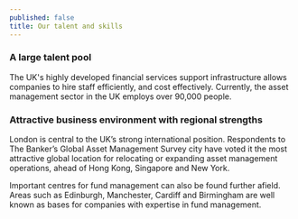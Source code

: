 ```yaml
---
published: false
title: Our talent and skills
---
```

### A large talent pool

The UK's highly developed financial services support infrastructure allows companies to hire staff efficiently, and cost effectively. Currently, the asset management sector in the UK employs over 90,000 people.

### Attractive business environment with regional strengths

London is central to the UK’s strong international position. Respondents to The Banker’s Global Asset Management Survey city have voted it the most attractive global location for relocating or expanding asset management operations, ahead of Hong Kong, Singapore and New York.
 
Important centres for fund management can also be found further afield. Areas such as Edinburgh, Manchester, Cardiff and Birmingham are well known as bases for companies with expertise in fund management.

